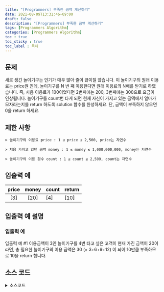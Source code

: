 ```yaml
---
title: "[Programmers] 부족한 금액 계산하기"
date: 2021-08-09T13:31:46+09:00
draft: false
description: "[Programmers] 부족한 금액 계산하기"
tags: [Programmers Algorithm]
categories: [Programmers Algorithm]
toc : true
toc_sticky : true
toc_label : 목차
---
```

## 문제
새로 생긴 놀이기구는 인기가 매우 많아 줄이 끊이질 않습니다. 이 놀이기구의 원래 이용료는 price원 인데, 놀이기구를 N 번 째 이용한다면 원래 이용료의 N배를 받기로 하였습니다. 즉, 처음 이용료가 100이었다면 2번째에는 200, 3번째에는 300으로 요금이 인상됩니다.
놀이기구를 count번 타게 되면 현재 자신이 가지고 있는 금액에서 얼마가 모자라는지를 return 하도록 solution 함수를 완성하세요.
단, 금액이 부족하지 않으면 0을 return 하세요.

## 제한 사항

    > 놀이기구의 이용료 price : 1 ≤ price ≤ 2,500, price는 자연수

    > 처음 가지고 있던 금액 money : 1 ≤ money ≤ 1,000,000,000, money는 자연수

    > 놀이기구의 이용 횟수 count : 1 ≤ count ≤ 2,500, count는 자연수

## 입출력 예

|price|money|count|return
|:-----------------:|:----------------------:|:----------------|----------------------|
|[3]|[20]|[4]|[10]|


## 입출력 예 설명

### 입출력 예
입출력 예 #1
이용금액이 3인 놀이기구를 4번 타고 싶은 고객이 현재 가진 금액이 20이라면, 총 필요한 놀이기구의 이용 금액은 30 (= 3+6+9+12) 이 되어 10만큼 부족하므로 10을 return 합니다.


## 소스 코드

<details>
<summary>소스코드</summary>
<div markdown="1">

```javascript
function solution(price, money, count) {
    let totalPrice = 0;

    for(let i=1;i<=count;i++){
        totalPrice += price * i;
    }

    return money > totalPrice ? 0 : totalPrice-money
}
```
</div>
</details>